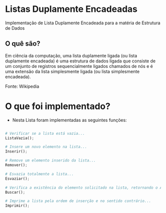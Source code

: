 # Listas Duplamente Encadeadas

Implementação de Lista Duplamente Encadeada para a matéria de Estrutura de Dados
## O quê são?

Em ciência da computação, uma lista duplamente ligada (ou lista duplamente encadeada) é uma estrutura de dados ligada que consiste de um conjunto de registros sequencialmente ligados chamados de nós e é uma extensão da lista simplesmente ligada (ou lista simplesmente encadeada).

Fonte: Wikipedia

# O que foi implementado?

- Nesta Lista foram implementadas as seguintes funções: 


```python

# Verificar se a lista está vazia...
ListaVazia();

# Insere um novo elemento na lista...
Inserir();

# Remove um elemento inserido da lista...
Remover();

# Esvazia totalmente a lista...
Esvaziar();

# Verifica a existência do elemento solicitado na lista, retornando o Anterior, Próximo e sua Posição na lista...
Buscar();

# Imprime a lista pela ordem de inserção e no sentido contrário...
Imprimir();
```

